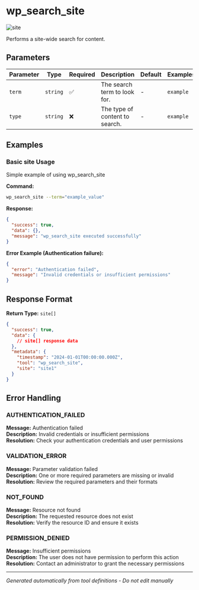 # wp_search_site

![site](https://img.shields.io/badge/category-site-lightblue)

Performs a site-wide search for content.

## Parameters

| Parameter | Type | Required | Description | Default | Examples |
|-----------|------|----------|-------------|---------|----------|
| `term` | `string` | ✅ | The search term to look for. | - | `example` |
| `type` | `string` | ❌ | The type of content to search. | - | `example` |

## Examples

### Basic site Usage

Simple example of using wp_search_site

**Command:**

```bash
wp_search_site --term="example_value"
```

**Response:**

```json
{
  "success": true,
  "data": {},
  "message": "wp_search_site executed successfully"
}
```

**Error Example (Authentication failure):**

```json
{
  "error": "Authentication failed",
  "message": "Invalid credentials or insufficient permissions"
}
```

## Response Format

**Return Type:** `site[]`

```json
{
  "success": true,
  "data": {
    // site[] response data
  },
  "metadata": {
    "timestamp": "2024-01-01T00:00:00.000Z",
    "tool": "wp_search_site",
    "site": "site1"
  }
}
```

## Error Handling

### AUTHENTICATION_FAILED

**Message:** Authentication failed  
**Description:** Invalid credentials or insufficient permissions  
**Resolution:** Check your authentication credentials and user permissions

### VALIDATION_ERROR

**Message:** Parameter validation failed  
**Description:** One or more required parameters are missing or invalid  
**Resolution:** Review the required parameters and their formats

### NOT_FOUND

**Message:** Resource not found  
**Description:** The requested resource does not exist  
**Resolution:** Verify the resource ID and ensure it exists

### PERMISSION_DENIED

**Message:** Insufficient permissions  
**Description:** The user does not have permission to perform this action  
**Resolution:** Contact an administrator to grant the necessary permissions

---

*Generated automatically from tool definitions - Do not edit manually*
